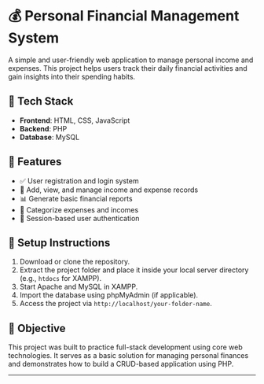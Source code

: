 # 💰 Personal Financial Management System

A simple and user-friendly web application to manage personal income and expenses. This project helps users track their daily financial activities and gain insights into their spending habits.

## 🔧 Tech Stack
- **Frontend**: HTML, CSS, JavaScript  
- **Backend**: PHP  
- **Database**:  MySQL

## 🚀 Features
- ✅ User registration and login system
- 💸 Add, view, and manage income and expense records
- 📊 Generate basic financial reports
- 📁 Categorize expenses and incomes
- 🔐 Session-based user authentication

## 📂 Setup Instructions
1. Download or clone the repository.
2. Extract the project folder and place it inside your local server directory (e.g., `htdocs` for XAMPP).
3. Start Apache and MySQL in XAMPP.
4. Import the database using phpMyAdmin (if applicable).
5. Access the project via `http://localhost/your-folder-name`.

## 🎯 Objective
This project was built to practice full-stack development using core web technologies. It serves as a basic solution for managing personal finances and demonstrates how to build a CRUD-based application using PHP.

---
